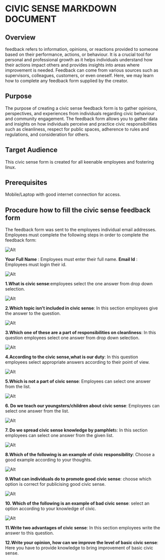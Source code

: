 # CIVIC SENSE MARKDOWN DOCUMENT

## Overview

feedback refers to information, opinions, or reactions provided to someone based on their performance, actions, or behaviour. It is a crucial tool for personal and professional growth as it helps individuals understand how their actions impact others and provides insights into areas where improvement is needed. Feedback can come from various sources such as supervisors, colleagues, customers, or even oneself. Here, we may learn how to complete any feedback form supplied by the creator.

## Purpose

The purpose of creating a civic sense feedback form is to gather opinions, perspectives, and experiences from individuals regarding civic behaviour and community engagement.
The  feedback form allows you to gather data and insights on how individuals perceive and practice civic responsibilities such as cleanliness, respect for public spaces, adherence to rules and regulations, and consideration for others.

## Target Audience

This civic sense form is created for all keenable employees and fostering linux.

## Prerequisites

Mobile/Laptop with good internet connection for access.

## Procedure how to fill the civic sense feedback form

The feedback form was sent to the employees  individual email addresses.
Employees must complete the following steps in order to complete the feedback form:

![Alt](images/details.png)


**Your Full Name** : Employees  must enter their full name.
**Email Id** : Employees must  login their id.

![Alt](images/q1.png)



**1.What is civic sense**:employees select the one answer from drop down selection.

![Alt](images/ques2%201.png)

**2.Which topic isn't included in civic sense**: In this section employees give the answer to  the question.

![Alt](images/ques3.png)

**3.Which one of these are a part of responsibilities on cleanliness**: In this question employees select one answer from drop down selection.

![Alt](images/ques4.png)

**4.According to the civic sense,what is our duty**: In this question employees select appropriate answers according to their point of view.

![Alt](images/ques5.png)

**5.Which is not a part of civic sense**: Employees can select one answer from  the list.

![Alt](images/ques6.png)

**6. Do we teach our youngsters/children about civic sense**: Employees can select one answer from  the list.

![Alt](images/ques7.png)

**7. Do we spread civic sense knowledge by pamphlet**s: In this section employees can select one answer from the given list.

![Alt](images/ques8.png)

**8.Which of the following is an example of civic responsibility**: Choose a good example according to your thoughts.

![Alt](images/ques9.png)

**9.What can individuals do to promote good civic sense**: choose which option is correct for publicising  good civic sense.

![Alt](images/ques10.png)



**10. Which of the following is an example of bad civic sense**: select an option according to your knowledge of civic.

![Alt](images/ques11.png)

 **11.Write two advantages of civic sense**: In this section employees write the answer to this question.

**12.Write your opinion, how can we improve the level of basic civic sense**: Here you have to provide knowledge to bring improvement of basic civic sense.











